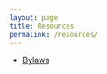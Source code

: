 ```yaml
---
layout: page
title: Resources
permalink: /resources/
---
```


- [Bylaws](./documents/bylaws-2023-10-01.pdf)

